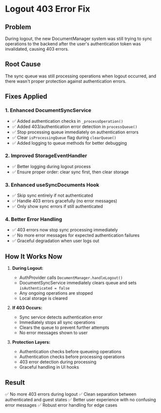 # Logout 403 Error Fix

## Problem
During logout, the new DocumentManager system was still trying to sync operations to the backend after the user's authentication token was invalidated, causing 403 errors.

## Root Cause
The sync queue was still processing operations when logout occurred, and there wasn't proper protection against authentication errors.

## Fixes Applied

### 1. Enhanced DocumentSyncService
- ✅ Added authentication checks in `_processOperation()`
- ✅ Added 403/authentication error detection in `processQueue()`
- ✅ Stop processing queue immediately on authentication errors
- ✅ Clear `isProcessingQueue` flag during `clearQueue()`
- ✅ Added logging to queue methods for better debugging

### 2. Improved StorageEventHandler
- ✅ Better logging during logout process
- ✅ Ensure proper order: clear sync first, then clear storage

### 3. Enhanced useSyncDocuments Hook
- ✅ Skip sync entirely if not authenticated
- ✅ Handle 403 errors gracefully (no error messages)
- ✅ Only show sync errors if still authenticated

### 4. Better Error Handling
- ✅ 403 errors now stop sync processing immediately
- ✅ No more error messages for expected authentication failures
- ✅ Graceful degradation when user logs out

## How It Works Now

1. **During Logout:**
   - AuthProvider calls `DocumentManager.handleLogout()`
   - DocumentSyncService immediately clears queue and sets `isAuthenticated = false`
   - Any ongoing operations are stopped
   - Local storage is cleared

2. **If 403 Occurs:**
   - Sync service detects authentication error
   - Immediately stops all sync operations
   - Clears the queue to prevent further attempts
   - No error messages shown to user

3. **Protection Layers:**
   - Authentication checks before queueing operations
   - Authentication checks before processing operations
   - 403 error detection during processing
   - Graceful handling in UI hooks

## Result
✅ No more 403 errors during logout
✅ Clean separation between authenticated and guest states
✅ Better user experience with no confusing error messages
✅ Robust error handling for edge cases

